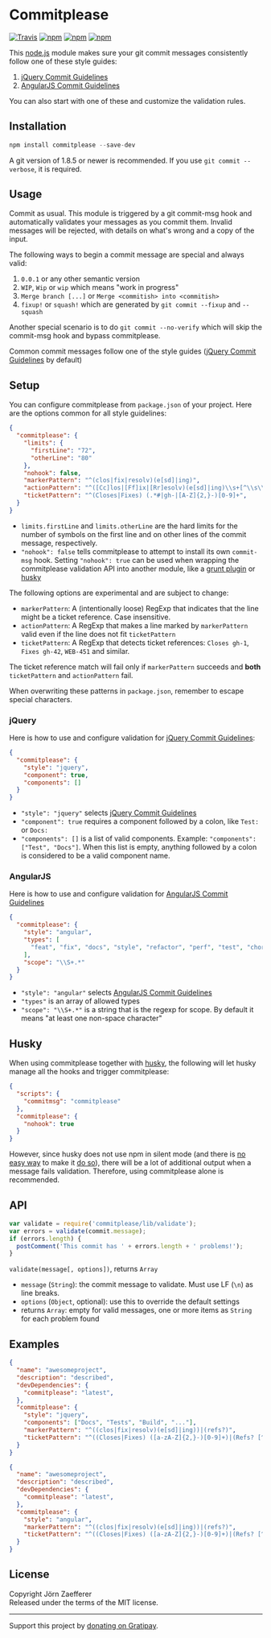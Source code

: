 # Commitplease

[![Travis](https://img.shields.io/travis/jzaefferer/commitplease.svg?maxAge=2592000)](http://travis-ci.org/jzaefferer/commitplease)
[![npm](https://img.shields.io/npm/dm/commitplease.svg?maxAge=2592000)](https://www.npmjs.com/package/commitplease)
[![npm](https://img.shields.io/npm/v/commitplease.svg?maxAge=2592000)](https://www.npmjs.com/package/commitplease)
[![npm](https://img.shields.io/npm/l/commitplease.svg?maxAge=2592000)](https://www.npmjs.com/package/commitplease)

This [node.js](http://nodejs.org/) module makes sure your git commit messages consistently follow one of these style guides:
 1. [jQuery Commit Guidelines][1]
 2. [AngularJS Commit Guidelines][2]

You can also start with one of these and customize the validation rules.

## Installation

```js
npm install commitplease --save-dev
```

A git version of 1.8.5 or newer is recommended. If you use `git commit --verbose`, it is required.

## Usage

Commit as usual. This module is triggered by a git commit-msg hook and automatically validates your messages as you commit them. Invalid messages will be rejected, with details on what's wrong and a copy of the input.

The following ways to begin a commit message are special and always valid:

 1. `0.0.1` or any other semantic version
 1. `WIP`, `Wip` or `wip` which means "work in progress"
 1. `Merge branch [...]` or `Merge <commitish> into <commitish>`
 1. `fixup!` or `squash!` which are generated by `git commit --fixup` and `--squash`

Another special scenario is to do `git commit --no-verify` which will skip the commit-msg hook and bypass commitplease.

Common commit messages follow one of the style guides ([jQuery Commit Guidelines][1] by default)

## Setup

You can configure commitplease from `package.json` of your project. Here are the options common for all style guidelines:

```json
{
  "commitplease": {
    "limits": {
      "firstLine": "72",
      "otherLine": "80"
    },
    "nohook": false,
    "markerPattern": "^(clos|fix|resolv)(e[sd]|ing)",
    "actionPattern": "^([Cc]los|[Ff]ix|[Rr]esolv)(e[sd]|ing)\\s+[^\\s\\d]+(\\s|$)",
    "ticketPattern": "^(Closes|Fixes) (.*#|gh-|[A-Z]{2,}-)[0-9]+",
  }
}
```

 * `limits.firstLine` and `limits.otherLine` are the hard limits for the number of symbols on the first line and on other lines of the commit message, respectively.
 * `"nohook": false` tells commitplease to attempt to install its own `commit-msg` hook. Setting `"nohook": true` can be used when wrapping the commitplease validation API into another module, like a [grunt plugin](https://github.com/rxaviers/grunt-commitplease/) or [husky](#husky)

The following options are experimental and are subject to change:

 * `markerPattern`: A (intentionally loose) RegExp that indicates that the line might be a ticket reference. Case insensitive.
 * `actionPattern`: A RegExp that makes a line marked by `markerPattern` valid even if the line does not fit `ticketPattern`
 * `ticketPattern`: A RegExp that detects ticket references: `Closes gh-1`, `Fixes gh-42`, `WEB-451` and similar.

The ticket reference match will fail only if `markerPattern` succeeds and __both__ `ticketPattern` and `actionPattern` fail.

When overwriting these patterns in `package.json`, remember to escape special characters.

### jQuery

Here is how to use and configure validation for [jQuery Commit Guidelines][1]:

```json
{
  "commitplease": {
    "style": "jquery",
    "component": true,
    "components": []
  }
}
```

 * `"style": "jquery"` selects [jQuery Commit Guidelines][1]
 * `"component": true` requires a component followed by a colon, like `Test:` or `Docs:`
 * `"components": []` is a list of valid components. Example: `"components": ["Test", "Docs"]`. When this list is empty, anything followed by a colon is considered to be a valid component name.

### AngularJS

Here is how to use and configure validation for [AngularJS Commit Guidelines][2]

```json
{
  "commitplease": {
    "style": "angular",
    "types": [
      "feat", "fix", "docs", "style", "refactor", "perf", "test", "chore"
    ],
    "scope": "\\S+.*"
  }
}
```

 * `"style": "angular"` selects [AngularJS Commit Guidelines][2]
 * `"types"` is an array of allowed types
 * `"scope": "\\S+.*"` is a string that is the regexp for scope. By default it means "at least one non-space character"

## Husky

When using commitplease together with [husky][3], the following will let husky manage all the hooks and trigger commitplease:

```json
{
  "scripts": {
    "commitmsg": "commitplease"
  },
  "commitplease": {
    "nohook": true
  }
}
```

However, since husky does not use npm in silent mode (and there is [no easy way](https://github.com/typicode/husky/pull/47) to make it [do so](https://github.com/npm/npm/issues/5452)), there will be a lot of additional output when a message fails validation. Therefore, using commitplease alone is recommended.

## API

```js
var validate = require('commitplease/lib/validate');
var errors = validate(commit.message);
if (errors.length) {
  postComment('This commit has ' + errors.length + ' problems!');
}
```

`validate(message[, options])`, returns `Array`

* `message` (`String`): the commit message to validate. Must use LF (`\n`) as line breaks.
* `options` (`Object`, optional): use this to override the default settings
* returns `Array`: empty for valid messages, one or more items as `String` for each problem found

## Examples

```json
{
  "name": "awesomeproject",
  "description": "described",
  "devDependencies": {
    "commitplease": "latest",
  },
  "commitplease": {
    "style": "jquery",
    "components": ["Docs", "Tests", "Build", "..."],
    "markerPattern": "^((clos|fix|resolv)(e[sd]|ing))|(refs?)",
    "ticketPattern": "^((Closes|Fixes) ([a-zA-Z]{2,}-)[0-9]+)|(Refs? [^#])"
  }
}
```

```json
{
  "name": "awesomeproject",
  "description": "described",
  "devDependencies": {
    "commitplease": "latest",
  },
  "commitplease": {
    "style": "angular",
    "markerPattern": "^((clos|fix|resolv)(e[sd]|ing))|(refs?)",
    "ticketPattern": "^((Closes|Fixes) ([a-zA-Z]{2,}-)[0-9]+)|(Refs? [^#])"
  }
}
```

## License
Copyright Jörn Zaefferer  
Released under the terms of the MIT license.

---

Support this project by [donating on Gratipay](https://gratipay.com/jzaefferer/).

[1]: http://contribute.jquery.org/commits-and-pull-requests/#commit-guidelines
[2]: https://github.com/angular/angular.js/blob/master/CONTRIBUTING.md#commit
[3]: https://github.com/typicode/husky